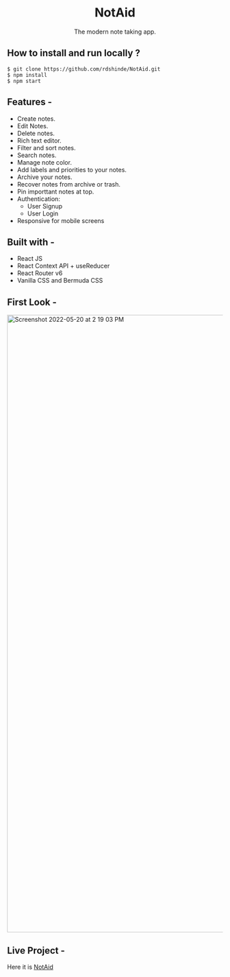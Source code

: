<div align="center">
  <h1>NotAid</h1>
  
  
  The modern note taking app. 
</div>

## **How to install and run locally ?**

```
$ git clone https://github.com/rdshinde/NotAid.git
$ npm install
$ npm start
```
## **Features -**

- Create notes.
- Edit Notes.
- Delete notes.
- Rich text editor.
- Filter and sort notes.
- Search notes.
- Manage note color.
- Add labels and priorities to your notes.
- Archive your notes.
- Recover notes from archive or trash.
- Pin importtant notes at top.
- Authentication:
  - User Signup
  - User Login
- Responsive for mobile screens

## **Built with -**

- React JS
- React Context API + useReducer
- React Router v6
- Vanilla CSS and Bermuda CSS

## **First Look -**

<img width="1440" alt="Screenshot 2022-05-20 at 2 19 03 PM" src="https://user-images.githubusercontent.com/67017632/169491328-0bab7a6a-96a8-4a1f-b134-5ffef85376b7.png">


## **Live Project -**
Here it is [NotAid](https://notaid.vercel.app/)

